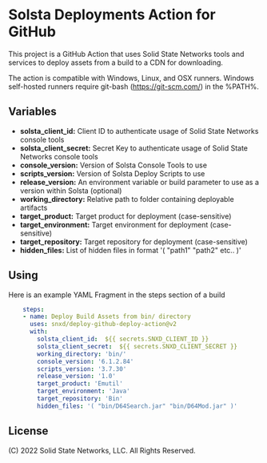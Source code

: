 # Solsta Deployments Action for GitHub

This project is a GitHub Action that uses Solid State Networks tools and services to deploy assets from a build to a CDN for downloading.  

The action is compatible with Windows, Linux, and OSX runners.  Windows self-hosted runners require git-bash (https://git-scm.com/) in the %PATH%.

## Variables

* **solsta_client_id:**     Client ID to authenticate usage of Solid State Networks console tools
* **solsta_client_secret:** Secret Key to authenticate usage of Solid State Networks console tools
* **console_version:**      Version of Solsta Console Tools to use
* **scripts_version:**      Version of Solsta Deploy Scripts to use
* **release_version:**      An environment variable or build parameter to use as a version within Solsta (optional)
* **working_directory:**    Relative path to folder containing deployable artifacts
* **target_product:**       Target product for deployment (case-sensitive)
* **target_environment:**   Target environment for deployment (case-sensitive)
* **target_repository:**    Target repository for deployment (case-sensitive)
* **hidden_files:**         List of hidden files in format '( "path1" "path2" etc.. )'

## Using

Here is an example YAML Fragment in the steps section of a build

```yaml
    steps:
    - name: Deploy Build Assets from bin/ directory
      uses: snxd/deploy-github-deploy-action@v2
      with:
        solsta_client_id:  ${{ secrets.SNXD_CLIENT_ID }}
        solsta_client_secret:  ${{ secrets.SNXD_CLIENT_SECRET }}
        working_directory: 'bin/'
        console_version: '6.1.2.84'
        scripts_version: '3.7.30'
        release_version: '1.0'
        target_product: 'Emutil'
        target_environment: 'Java'
        target_repository: 'Bin'
        hidden_files: '( "bin/D64Search.jar" "bin/D64Mod.jar" )'

```


## License
(C) 2022 Solid State Networks, LLC.  All Rights Reserved.
